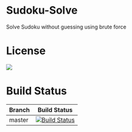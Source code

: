 # Sudoku-Solve
Solve Sudoku without guessing using brute force

# License
[![](https://img.shields.io/badge/license-GPL--3.0-blue.svg)](https://raw.githubusercontent.com/JAMESY9868/Sudoku-Solve/master/LICENSE)

# Build Status
Branch | Build Status
-|-
master | [![Build Status](https://travis-ci.org/JAMESY9868/Sudoku-Solve.svg?branch=master)](https://travis-ci.org/JAMESY9868/Sudoku-Solve)

